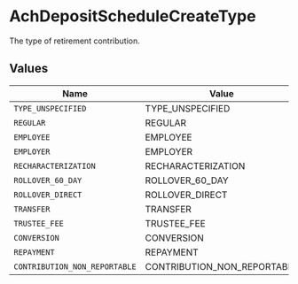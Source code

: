 # AchDepositScheduleCreateType

The type of retirement contribution.


## Values

| Name                          | Value                         |
| ----------------------------- | ----------------------------- |
| `TYPE_UNSPECIFIED`            | TYPE_UNSPECIFIED              |
| `REGULAR`                     | REGULAR                       |
| `EMPLOYEE`                    | EMPLOYEE                      |
| `EMPLOYER`                    | EMPLOYER                      |
| `RECHARACTERIZATION`          | RECHARACTERIZATION            |
| `ROLLOVER_60_DAY`             | ROLLOVER_60_DAY               |
| `ROLLOVER_DIRECT`             | ROLLOVER_DIRECT               |
| `TRANSFER`                    | TRANSFER                      |
| `TRUSTEE_FEE`                 | TRUSTEE_FEE                   |
| `CONVERSION`                  | CONVERSION                    |
| `REPAYMENT`                   | REPAYMENT                     |
| `CONTRIBUTION_NON_REPORTABLE` | CONTRIBUTION_NON_REPORTABLE   |